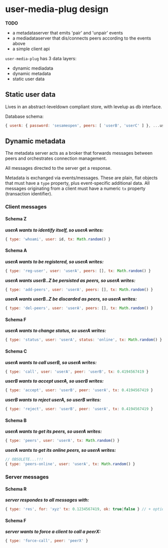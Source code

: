 # user-media-plug design

**TODO**

+ a metadataserver that emits 'pair' and 'unpair' events
+ a mediadataserver that dis/connects peers according to the events above
+ a simple client api

`user-media-plug` has 3 data layers:

+ dynamic mediadata
+ dynamic metadata
+ static user data

## Static user data

Lives in an abstract-leveldown compliant store, with levelup as db interface.

Database schema:

``` js
{ userA: { password: 'sesameopen', peers: [ 'userB', 'userC' ] }, ...userB_Z }
```

## Dynamic metadata

The metadata server acts as a broker that forwards messages between peers and orchestrates connection management.

All messages directed to the server get a response.

Metadata is exchanged via events/messages. These are plain, flat objects that must have a `type` property, plus event-specific additional data. All messages originating from a client must have a numeric `tx` property (transaction identifier).

### Client messages

#### Schema Z

**_userA wants to identify itself, so userA writes:_**

``` js
{ type: 'whoami', user: id, tx: Math.random() }
```

#### Schema A

**_userA wants to be registered, so userA writes:_**

``` js
{ type: 'reg-user', user: 'userA', peers: [], tx: Math.random() }
```

**_userA wants userB..Z be persisted as peers, so userA writes:_**

``` js
{ type: 'add-peers', user: 'userA', peers: [], tx: Math.random() }
```

**_userA wants userB..Z be discarded as peers, so userA writes:_**

``` js
{ type: 'del-peers', user: 'userA', peers: [], tx: Math.random() }
```

#### Schema F

**_userA wants to change status, so userA writes:_**

``` js
{ type: 'status', user: 'userA', status: 'online', tx: Math.random() }
```

#### Schema C

**_userA wants to call userB, so userA writes:_**

``` js
{ type: 'call', user: 'userA', peer: 'userB', tx: 0.4194567419 }
```

**_userB wants to accept userA, so userB writes:_**

``` js
{ type: 'accept', user: 'userB', peer: 'userA', tx: 0.4194567419 }
```

**_userB wants to reject userA, so userB writes:_**

``` js
{ type: 'reject', user: 'userB', peer: 'userA', tx: 0.4194567419 }
```

#### Schema B

**_userA wants to get its peers, so userA writes:_**

``` js
{ type: 'peers', user: 'userA', tx: Math.random() }
```

**_userA wants to get its online peers, so userA writes:_**

``` js
// OBSOLETE...!!!
{ type: 'peers-online', user: 'userA', tx: Math.random() }
```

### Server messages

#### Schema R

**_server respondes to all messages with:_**

``` js
{ type: 'res', for: 'xyz' tx: 0.1234567419, ok: true|false } // + optional fields
```

#### Schema F

**_server wants to force a client to call a peerX:_**

``` js
{ type: 'force-call', peer: 'peerX' }
```

